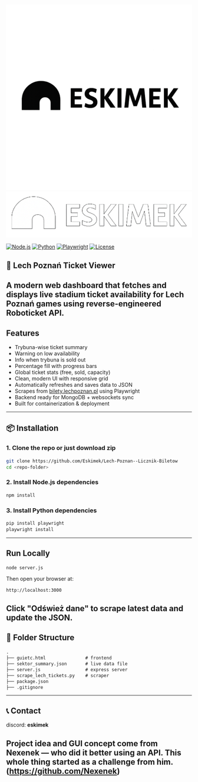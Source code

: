 [![Lech Poznan Light](https://github.com/Eskimek/AI-message-by-discord-user/blob/main/assets/logo2lightmode.png#gh-light-mode-only)](https://github.com/Eskimek/AI-message-by-discord-user)
[![Lech Poznan Dark](https://github.com/Eskimek/AI-message-by-discord-user/blob/main/assets/logo1.png#gh-dark-mode-only)](https://github.com/Eskimek/AI-message-by-discord-user)

[![Node.js](https://img.shields.io/badge/Node.js-18+-green?style=for-the-badge&logo=node.js)](https://nodejs.org/)
[![Python](https://img.shields.io/badge/Python-3.10+-blue?style=for-the-badge&logo=python)](https://python.org/)
[![Playwright](https://img.shields.io/badge/Scraper-Playwright-purple?style=for-the-badge&logo=microsoft)](https://playwright.dev/)
[![License](https://img.shields.io/badge/license-MIT-brightgreen?style=for-the-badge)](LICENSE)

## 🎫 Lech Poznań Ticket Viewer
A modern web dashboard that fetches and displays live stadium ticket availability for Lech Poznań games using reverse-engineered Roboticket API.
---
## Features
- Trybuna-wise ticket summary
- Warning on low availability
- Info when trybuna is sold out
- Percentage fill with progress bars
- Global ticket stats (free, sold, capacity)
- Clean, modern UI with responsive grid
- Automatically refreshes and saves data to JSON
- Scrapes from [bilety.lechpoznan.pl](https://bilety.lechpoznan.pl) using Playwright
- Backend ready for MongoDB + websockets sync
- Built for containerization & deployment

---

## 📦 Installation
### 1. Clone the repo or just download zip

```bash
git clone https://github.com/Eskimek/Lech-Poznan--Licznik-Biletow
cd <repo-folder>
```
### 2. Install Node.js dependencies
```bash
npm install
```
### 3. Install Python dependencies
```bash
pip install playwright
playwright install
```
---
## Run Locally
```bash
node server.js
```
Then open your browser at:
```
http://localhost:3000
```
Click **"Odśwież dane"** to scrape latest data and update the JSON.
---
## 📁 Folder Structure
```
.
├── guietc.html               # frontend
├── sektor_summary.json       # live data file
├── server.js                 # express server
├── scrape_lech_tickets.py    # scraper
├── package.json
├── .gitignore
```
---
## 📞 Contact
discord: **eskimek**

## Project idea and GUI concept come from Nexenek — who did it better using an API. This whole thing started as a challenge from him. (https://github.com/Nexenek)
